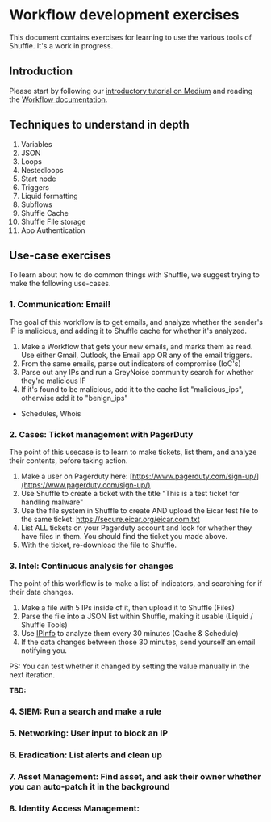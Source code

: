 # Workflow development exercises 
This document contains exercises for learning to use the various tools of Shuffle. It's a work in progress.

## Introduction
Please start by following our [introductory tutorial on Medium](https://medium.com/shuffle-automation/introducing-shuffle-an-open-source-soar-platform-part-1-58a529de7d12) and reading the [Workflow documentation](http://shuffler.io/docs/workflows).

## Techniques to understand in depth
1. Variables
2. JSON
3. Loops
4. Nestedloops
5. Start node
6. Triggers
7. Liquid formatting
8. Subflows
9. Shuffle Cache
10. Shuffle File storage 
11. App Authentication

## Use-case exercises
To learn about how to do common things with Shuffle, we suggest trying to make the following use-cases.

### 1. Communication: Email!
The goal of this workflow is to get emails, and analyze whether the sender's IP is malicious, and adding it to Shuffle cache for whether it's analyzed. 

1. Make a Workflow that gets your new emails, and marks them as read. Use either Gmail, Outlook, the Email app OR any of the email triggers.
2. From the same emails, parse out indicators of compromise (IoC's)
3. Parse out any IPs and run a GreyNoise community search for whether they're malicious IF 
4. If it's found to be malicious, add it to the cache list "malicious_ips", otherwise add it to "benign_ips"

- Schedules, Whois

### 2. Cases: Ticket management with PagerDuty 
The point of this usecase is to learn to make tickets, list them, and analyze their contents, before taking action.

1. Make a user on Pagerduty here: [https://www.pagerduty.com/sign-up/](https://www.pagerduty.com/sign-up/)
2. Use Shuffle to create a ticket with the title "This is a test ticket for handling malware"
3. Use the file system in Shuffle to create AND upload the Eicar test file to the same ticket: https://secure.eicar.org/eicar.com.txt
4. List ALL tickets on your Pagerduty account and look for whether they have files in them. You should find the ticket you made above. 
5. With the ticket, re-download the file to Shuffle.

### 3. Intel: Continuous analysis for changes
The point of this workflow is to make a list of indicators, and searching for if their data changes.

1. Make a file with 5 IPs inside of it, then upload it to Shuffle 					(Files)
2. Parse the file into a JSON list within Shuffle, making it usable 				(Liquid / Shuffle Tools)
3. Use [IPInfo](https://ipinfo.io/signup) to analyze them every 30 minutes 	(Cache & Schedule)
4. If the data changes between those 30 minutes, send yourself an email notifying you. 

PS: You can test whether it changed by setting the value manually in the next iteration.

**TBD:**
### 4. SIEM: Run a search and make a rule
### 5. Networking: User input to block an IP
### 6. Eradication: List alerts and clean up  
### 7. Asset Management: Find asset, and ask their owner whether you can auto-patch it in the background
### 8. Identity Access Management:
